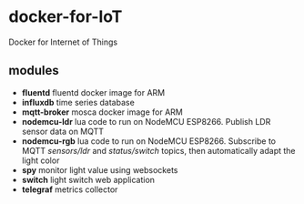# docker-for-IoT
Docker for Internet of Things


## modules

- **fluentd** fluentd docker image for ARM
- **influxdb** time series database
- **mqtt-broker** mosca docker image for ARM
- **nodemcu-ldr** lua code to run on NodeMCU ESP8266. Publish LDR sensor data on MQTT
- **nodemcu-rgb** lua code to run on NodeMCU ESP8266. Subscribe to MQTT *sensors/ldr* and *status/switch* topics, then automatically adapt the light color
- **spy** monitor light value using websockets
- **switch** light switch web application
- **telegraf** metrics collector